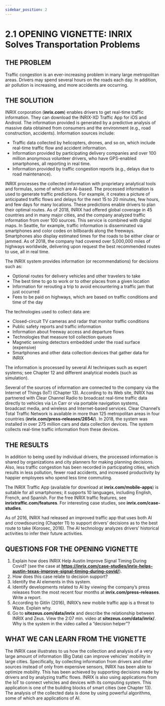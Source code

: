 ```yaml
---
sidebar_position: 2
---
```


# 2.1 OPENING VIGNETTE: INRIX Solves Transportation Problems


## THE PROBLEM

Traffic congestion is an ever-increasing problem in many large metropolitan areas. Drivers may spend several hours on the roads each day. In addition, air pollution is increasing, and more accidents are occurring.

## THE SOLUTION

INRIX corporation (**inrix.com**) enables drivers to get real-time traffic information. They can download the INRIX-XD Traffic App for iOS and Android. The information provided is generated by a predictive analysis of massive data obtained from consumers and the environment (e.g., road construction, accidents). Information sources include:

- Traffic data collected by helicopters, drones, and so on, which include real-time traffic flow and accident information.
- Information provided by participating delivery companies and over 100 million anonymous volunteer drivers, who have GPS-enabled smartphones, all reporting in real time.
- Information provided by traffic congestion reports (e.g., delays due to road maintenance).

INRIX processes the collected information with proprietary analytical tools and formulas, some of which are AI-based. The processed information is used to generate traffic predictions. For example, it creates a picture of anticipated traffic flows and delays for the next 15 to 20 minutes, few hours, and few days for many locations. These predictions enable drivers to plan their optimal routes. As of 2018, INRIX had offered global coverage in 45 countries and in many major cities, and the company analyzed traffic information from over 100 sources. This service is combined with digital maps. In Seattle, for example, traffic information is disseminated via smartphones and color codes on billboards along the freeways. Smartphones also display estimated times for the roads to be either clear or jammed. As of 2018, the company had covered over 5,000,000 miles of highways worldwide, delivering upon request the best recommended routes to use, all in real time.

The INRIX system provides information (or recommendations) for decisions such as:
- Optional routes for delivery vehicles and other travelers to take
- The best time to go to work or to other places from a given location
- Information for rerouting a trip to avoid encountering a traffic jam that just occurred
- Fees to be paid on highways, which are based on traffic conditions and time of the day

The technologies used to collect data are:
- Closed-circuit TV cameras and radar that monitor traffic conditions 
- Public safety reports and traffic information
- Information about freeway access and departure flows
- Technologies that measure toll collection queues
- Magnetic sensing detectors embedded under the road surface (expensive) 
- Smartphones and other data collection devices that gather data for INRIX

The information is processed by several AI techniques such as expert systems; see Chapter 12 and different analytical models (such as simulation).

Several of the sources of information are connected to the company via the Internet of Things (IoT) (Chapter 13). According to its Web site, INRIX has partnered with Clear Channel Radio to broadcast real-time traffic data directly to vehicles via Ln Carr or via portable navigation systems, broadcast media, and wireless and Internet-based services. Clear Channel’s Total Traffic Network is available in more than 125 metropolitan areas in four countries (**inrix.com/press-releases/2654/**). In 2018, the system was installed in over 275 million cars and data collection devices. The system collects real-time traffic information from these devices.

## THE RESULTS
In addition to being used by individual drivers, the processed information is shared by organizations and city planners for making planning decisions. Also, less traffic congestion has been recorded in participating cities, which results in less pollution, fewer road accidents, and increased productivity by happier employees who spend less time commuting.

The INRIX Traffic App (available for download at **inrix.com/mobile-apps**) is suitable for all smartphones; it supports 10 languages, including English, French, and Spanish. For the free INRIX traffic features, see **inrixtraffic.com/features**. For interesting case studies, see **inrix.com/case-studies**.

As of 2016, INRIX had released an improved traffic app that uses both AI and crowdsourcing (Chapter 11) to support drivers’ decisions as to the best route to take (Korosec, 2016). The AI technology analyzes drivers’ historical activities to infer their future activities.

## QUESTIONS FOR THE OPENING VIGNETTE
1. Explain how does INRIX Help Austin Improve Signal Timing During Covid? (see the case at **https://inrix.com/case-studies/inrix-helps-austin-texas-improve-signal-timing-during-covid/**).
2. How does this case relate to decision support?
3. Identify the AI elements in this system.
4. Identify developments related to AI by viewing the company’s press releases from the most recent four months at **inrix.com/press-releases**. Write a report.
5. According to Gitlin (2016), INRIX’s new mobile traffic app is a threat to Waze. Explain why.
6. Go to **sitezeus.com/data/inrix** and describe the relationship between INRIX and Zeus. View the 2:07 min. video at **sitezeus.com/data/inrix/**. Why is the system in the video called a “decision helper”?

## WHAT WE CAN LEARN FROM THE VIGNETTE
The INRIX case illustrates to us how the collection and analysis of a very large amount of information (Big Data) can improve vehicles’ mobility in large cities. Specifically, by collecting information from drivers and other sources instead of only from expensive sensors, INRIX has been able to optimize mobility. This has been achieved by supporting decisions made by drivers and by analyzing traffic flows. INRIX is also using applications from the IoT to connect vehicles and devices with its computing system. This application is one of the building blocks of smart cities (see Chapter 13). The analysis of the collected data is done by using powerful algorithms, some of which are applications of AI.